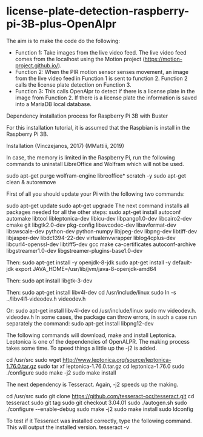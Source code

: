 # license-plate-detection-raspberry-pi-3B-plus-OpenAlpr
The aim is to make the code do the following: 
- Function 1: Take images from the live video feed. The live video feed comes from the localhost using the Motion project (https://motion-project.github.io/). 
- Function 2: When the PIR motion sensor senses movement, an image from the live video feed in Function 1 is sent to function 2. Function 2 calls the license plate detection on Function 3. 
- Function 3: This calls OpenAlpr to detect if there is a license plate in the image from Function 2. If there is a license plate the information is saved into a MariaDB local database.

Dependency installation process for Raspberry Pi 3B with Buster

For this installation tutorial, it is assumed that the Raspbian is install in the Raspberry Pi 3B.

Installation (Vinczejanos, 2017) (MMattiii, 2019)

In case, the memory is limited in the Raspberry Pi, run the following commands to uninstall LibreOffice and Wolfram which will not be used.

sudo apt-get purge wolfram-engine libreoffice* scratch -y
sudo apt-get clean & autoremove

First of all you should update your Pi with the following two commands:

sudo apt-get update
sudo apt-get upgrade
The next command installs all packages needed for all the other steps:
sudo apt-get install autoconf automake libtool libleptonica-dev libicu-dev libpango1.0-dev libcairo2-dev cmake git libgtk2.0-dev pkg-config libavcodec-dev libavformat-dev libswscale-dev python-dev python-numpy libjpeg-dev libpng-dev libtiff-dev libjasper-dev libdc1394-22-dev virtualenvwrapper liblog4cplus-dev libcurl4-openssl-dev libtiff5-dev gcc make ca-certificates autoconf-archive libgstreamer1.0-dev libgstreamer-plugins-base1.0-dev

Then:
sudo apt-get install -y openjdk-8-jdk
sudo apt-get install -y default-jdk
export JAVA_HOME=/usr/lib/jvm/java-8-openjdk-amd64

Then:
sudo apt install libgtk-3-dev

Then:
sudo apt-get install libv4l-dev
cd /usr/include/linux
sudo ln -s ../libv4l1-videodev.h videodev.h

Or:
sudo apt-get install libv4l-dev
cd /usr/include/linux
sudo mv videodev.h. videodev.h
In some cases, the package can throw errors, in such a case run separately the command:
sudo apt-get install libpng12-dev

The following commands will download, make and install Leptonica. Leptonica is one of the dependencies of OpenALPR.
The making process takes some time. To speed things a little up the -j2 is added.

cd /usr/src
sudo wget http://www.leptonica.org/source/leptonica-1.76.0.tar.gz
sudo tar xf leptonica-1.76.0.tar.gz
cd leptonica-1.76.0
sudo ./configure
sudo make -j2
sudo make install

The next dependency is Tesseract. Again, -j2 speeds up the making.

cd /usr/src
sudo git clone https://github.com/tesseract-ocr/tesseract.git
cd tesseract
sudo git tag
sudo git checkout 3.04.01
sudo ./autogen.sh
sudo ./configure --enable-debug
sudo make -j2
sudo make install
sudo ldconfig

To test if it Tesseract was installed correctly, type the following command. This will output the installed version.
tesseract -v
